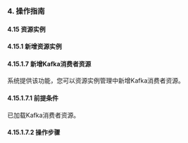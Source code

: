 ### 4. 操作指南

#### 4.15 资源实例

#### 4.15.1 新增资源实例

#### 4.15.1.7 新增Kafka消费者资源

系统提供该功能，您可以资源实例管理中新增Kafka消费者资源。

#### 4.15.1.7.1 前提条件

已加载Kafka消费者资源。

#### 4.15.1.7.2 操作步骤

